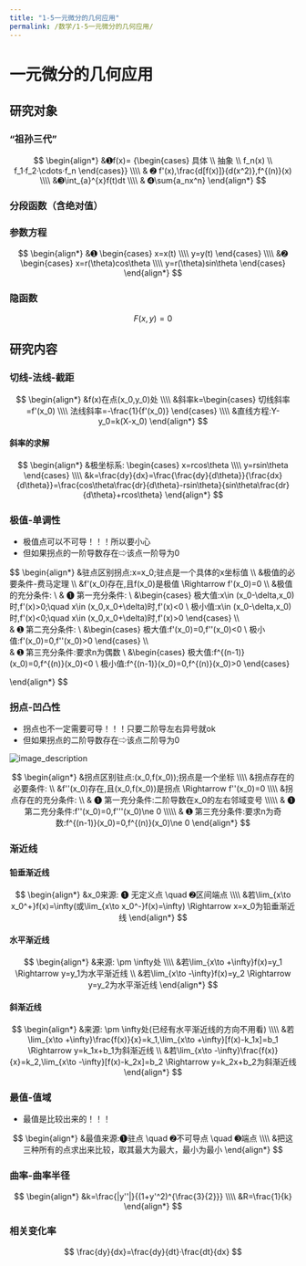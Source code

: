 ```yaml
---
title: "1-5一元微分的几何应用"
permalink: /数学/1-5一元微分的几何应用/
---
```



# 一元微分的几何应用
## 研究对象

### “祖孙三代”

$$
\begin{align*}
&➊f(x)=
{\begin{cases}
具体
\\
抽象
\\
f_n(x)
\\
f_1·f_2·\cdots·f_n
\end{cases}}
\\\\
& ➋ f'(x),\frac{d[f(x)]}{d(x^2)},f^{(n)}(x)
\\\\
&➌\int_{a}^{x}f(t)dt
\\\\
& ➍\sum{a_nx^n}
\end{align*}
$$

### 分段函数（含绝对值）

### 参数方程

$$
\begin{align*}
&➊
\begin{cases}
x=x(t)
\\\\
y=y(t)
\end{cases}
\\\\
&➋ 
\begin{cases}
x=r(\theta)cos\theta
\\\\
y=r(\theta)sin\theta
\end{cases}
\end{align*}
$$

### 隐函数

$$
F(x,y)=0
$$

## 研究内容
### 切线-法线-截距

$$
\begin{align*}
&f(x)在点(x_0,y_0)处
\\\\
&斜率k=\begin{cases}
切线斜率=f'(x_0)
\\\\
法线斜率=-\frac{1}{f'(x_0)}
\end{cases}
\\\\
&直线方程:Y-y_0=k(X-x_0)
\end{align*}
$$

#### 斜率的求解

$$
\begin{align*}
&极坐标系:
\begin{cases}
x=rcos\theta
\\\\
y=rsin\theta
\end{cases}
\\\\
&k=\frac{dy}{dx}=\frac{\frac{dy}{d\theta}}{\frac{dx}{d\theta}}=\frac{cos\theta\frac{dr}{d\theta}-rsin\theta}{sin\theta\frac{dr}{d\theta}+rcos\theta}
\end{align*}
$$

### 极值-单调性
- 极值点可以不可导！！！所以要小心
- 但如果拐点的一阶导数存在⇨该点一阶导为0


$$
\begin{align*}
&驻点区别拐点:x=x_0;驻点是一个具体的x坐标值
\\\\
&极值的必要条件-费马定理
\\\\
&f'(x_0)存在,且f(x_0)是极值 \Rightarrow f'(x_0)=0
\\\\
&极值的充分条件:
\\
& ➊ 第一充分条件:
\\
&\begin{cases}
极大值:x\in (x_0-\delta,x_0)时,f'(x)>0;\quad x\in (x_0,x_0+\delta)时,f'(x)<0
\\
极小值:x\in (x_0-\delta,x_0)时,f'(x)<0;\quad x\in (x_0,x_0+\delta)时,f'(x)>0
\end{cases}
\\\\\
& ➊ 第二充分条件:
\\
&\begin{cases}
极大值:f'(x_0)=0,f''(x_0)<0
\\
极小值:f'(x_0)=0,f''(x_0)>0
\end{cases}
\\\\\
& ➊ 第三充分条件:要求n为偶数
\\
&\begin{cases}
极大值:f^{(n-1)}(x_0)=0,f^{(n)}(x_0)<0
\\
极小值:f^{(n-1)}(x_0)=0,f^{(n)}(x_0)>0
\end{cases}


\end{align*}
$$


### 拐点-凹凸性
- 拐点也不一定需要可导！！！只要二阶导左右异号就ok
- 但如果拐点的二阶导数存在⇨该点二阶导为0

<img src="b7fd5266d0160924b2fd2c93de0735fae7cd3459.webp" alt="image_description">

$$
\begin{align*}
&拐点区别驻点:(x_0,f(x_0));拐点是一个坐标
\\\\
&拐点存在的必要条件:
\\
&f''(x_0)存在,且(x_0,f(x_0))是拐点 \Rightarrow f''(x_0)=0
\\\\
&拐点存在的充分条件:
\\
& ➊ 第一充分条件:二阶导数在x_0的左右邻域变号
\\\\\
& ➊ 第二充分条件:f''(x_0)=0,f'''(x_0)\ne 0
\\\\\
& ➊ 第三充分条件:要求n为奇数:f^{(n-1)}(x_0)=0,f^{(n)}(x_0)\ne 0
\end{align*}
$$

### 渐近线
#### 铅垂渐近线

$$
\begin{align*}
&x_0来源: ➊ 无定义点 \quad ➋区间端点
\\\\
&若\lim_{x\to x_0^+}f(x)=\infty(或\lim_{x\to x_0^-}f(x)=\infty) \Rightarrow x=x_0为铅垂渐近线
\end{align*}
$$

#### 水平渐近线

$$
\begin{align*}
&来源: \pm \infty处
\\\\
&若\lim_{x\to +\infty}f(x)=y_1  \Rightarrow y=y_1为水平渐近线
\\
&若\lim_{x\to -\infty}f(x)=y_2  \Rightarrow y=y_2为水平渐近线
\end{align*}
$$


#### 斜渐近线

$$
\begin{align*}
&来源: \pm \infty处(已经有水平渐近线的方向不用看)
\\\\
&若\lim_{x\to +\infty}\frac{f(x)}{x}=k_1,\lim_{x\to +\infty}[f(x)-k_1x]=b_1  \Rightarrow y=k_1x+b_1为斜渐近线
\\
&若\lim_{x\to -\infty}\frac{f(x)}{x}=k_2,\lim_{x\to -\infty}[f(x)-k_2x]=b_2 \Rightarrow y=k_2x+b_2为斜渐近线
\end{align*}
$$

### 最值-值域
- 最值是比较出来的！！！

$$
\begin{align*}
&最值来源:➊驻点 \quad  ➋不可导点 \quad  ➌端点 
\\\\
&把这三种所有的点求出来比较，取其最大为最大，最小为最小
\end{align*}
$$

### 曲率-曲率半径

$$
\begin{align*}
&k=\frac{|y''|}{(1+y'^2)^{\frac{3}{2}}}
\\\\
&R=\frac{1}{k}
\end{align*}
$$

### 相关变化率
$$
\frac{dy}{dx}=\frac{dy}{dt}·\frac{dt}{dx}
$$
